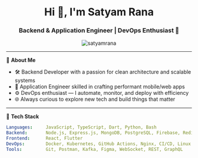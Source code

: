 <h1 align="center">Hi 👋, I'm Satyam Rana</h1>
<h3 align="center">Backend & Application Engineer | DevOps Enthusiast 🚀</h3>

<p align="center">
  <img src="https://komarev.com/ghpvc/?username=satyamrana&label=Profile%20views&color=0e75b6&style=flat" alt="satyamrana" />
</p>

---

🔧 **About Me**
- 🛠️ Backend Developer with a passion for clean architecture and scalable systems  
- 📱 Application Engineer skilled in crafting performant mobile/web apps  
- ⚙️ DevOps enthusiast — I automate, monitor, and deploy with efficiency  
- 🌐 Always curious to explore new tech and build things that matter  

---

🚀 **Tech Stack**

```yaml
Languages:     JavaScript, TypeScript, Dart, Python, Bash  
Backend:       Node.js, Express.js, MongoDB, PostgreSQL, Firebase, Redis  
Frontend:      React, Flutter  
DevOps:        Docker, Kubernetes, GitHub Actions, Nginx, CI/CD, Linux  
Tools:         Git, Postman, Kafka, Figma, WebSocket, REST, GraphQL  
